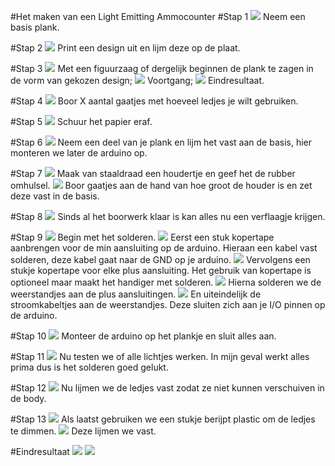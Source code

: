 #Het maken van een Light Emitting Ammocounter
#Stap 1
<img src="http://u.cubeupload.com/Thovex/20151228142157.jpg">
Neem een basis plank.

#Stap 2
<img src="http://u.cubeupload.com/Thovex/20151228144846.jpg">
Print een design uit en lijm deze op de plaat.

#Stap 3
<img src="http://u.cubeupload.com/Thovex/20151228145616.jpg">
Met een figuurzaag of dergelijk beginnen de plank te zagen in de vorm van gekozen design;
<img src="http://u.cubeupload.com/Thovex/20151228145826.jpg">
Voortgang;
<img src="http://u.cubeupload.com/Thovex/20151228152122.jpg">
Eindresultaat.

#Stap 4
<img src="http://u.cubeupload.com/Thovex/20151228155150.jpg">
Boor X aantal gaatjes met hoeveel ledjes je wilt gebruiken.

#Stap 5
<img src="http://u.cubeupload.com/Thovex/20151228162639.jpg">
Schuur het papier eraf.

#Stap 6
<img src="http://u.cubeupload.com/Thovex/20151228172442.jpg">
Neem een deel van je plank en lijm het vast aan de basis, hier monteren we later de arduino op.

#Stap 7
<img src="http://u.cubeupload.com/Thovex/20151228200044.jpg">
Maak van staaldraad een houdertje en geef het de rubber omhulsel.
<img src="http://u.cubeupload.com/Thovex/20151228202304.jpg">
Boor gaatjes aan de hand van hoe groot de houder is en zet deze vast in de basis.

#Stap 8
<img src="http://u.cubeupload.com/Thovex/20160102143223.jpg">
Sinds al het boorwerk klaar is kan alles nu een verflaagje krijgen.

#Stap 9
<img src="http://u.cubeupload.com/Thovex/20160103121707.jpg">
Begin met het solderen.
<img src="http://u.cubeupload.com/Thovex/20160103125114.jpg">
Eerst een stuk kopertape aanbrengen voor de min aansluiting op de arduino. Hieraan een kabel vast solderen, deze kabel gaat naar de GND op je arduino. 
<img src="http://u.cubeupload.com/Thovex/20160103131433.jpg">
Vervolgens een stukje kopertape voor elke plus aansluiting. Het gebruik van kopertape is optioneel maar maakt het handiger met solderen.
<img src="http://u.cubeupload.com/Thovex/20160103132651.jpg">
Hierna solderen we de weerstandjes aan de plus aansluitingen.
<img src="http://u.cubeupload.com/Thovex/20160103133315.jpg">
En uiteindelijk de stroomkabeltjes aan de weerstandjes. Deze sluiten zich aan je I/O pinnen op de arduino.

#Stap 10
<img src="http://u.cubeupload.com/Thovex/20160103133447.jpg">
Monteer de arduino op het plankje en sluit alles aan.

#Stap 11
<img src="http://u.cubeupload.com/Thovex/20160103133516.jpg">
Nu testen we of alle lichtjes werken. In mijn geval werkt alles prima dus is het solderen goed gelukt.

#Stap 12
<img src="http://u.cubeupload.com/Thovex/20160103134401.jpg">
Nu lijmen we de ledjes vast zodat ze niet kunnen verschuiven in de body.

#Stap 13
<img src="http://u.cubeupload.com/Thovex/20160103142324.jpg">
Als laatst gebruiken we een stukje berijpt plastic om de ledjes te dimmen.
<img src="http://u.cubeupload.com/Thovex/20160103142853.jpg">
Deze lijmen we vast.

#Eindresultaat
<img src="http://u.cubeupload.com/Thovex/back.jpg">
<img src="http://u.cubeupload.com/Thovex/front.jpg">




